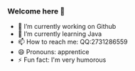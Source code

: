 ### Welcome here 👋

- 🔭 I’m currently working on Github
- 🌱 I’m currently learning Java
- 📫 How to reach me: QQ:2731286559
- 😄 Pronouns: apprentice
- ⚡ Fun fact: I'm very humorous
